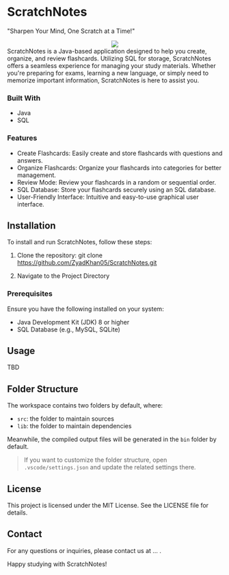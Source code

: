 # ScratchNotes
"Sharpen Your Mind, One Scratch at a Time!"
<div align="center">
	<img src=![image](https://github.com/user-attachments/assets/87ab277d-fab8-45b1-8af2-93c02c422ccf)>
</div>


<div align="left">
ScratchNotes is a Java-based application designed to help you create, organize, and review flashcards. Utilizing SQL for storage, ScratchNotes offers a seamless experience for managing your study materials. Whether you're preparing for exams, learning a new language, or simply need to memorize important information, ScratchNotes is here to assist you.

### Built With
- Java
- SQL

### Features
- Create Flashcards: Easily create and store flashcards with questions and answers.
- Organize Flashcards: Organize your flashcards into categories for better management.
- Review Mode: Review your flashcards in a random or sequential order.
- SQL Database: Store your flashcards securely using an SQL database.
- User-Friendly Interface: Intuitive and easy-to-use graphical user interface.

## Installation 
To install and run ScratchNotes, follow these steps:

1. Clone the repository: 
   git clone https://github.com/ZyadKhan05/ScratchNotes.git

2. Navigate to the Project Directory 

### Prerequisites
Ensure you have the following installed on your system:
- Java Development Kit (JDK) 8 or higher
- SQL Database (e.g., MySQL, SQLite)

## Usage
TBD
  
## Folder Structure

The workspace contains two folders by default, where:

- `src`: the folder to maintain sources
- `lib`: the folder to maintain dependencies

Meanwhile, the compiled output files will be generated in the `bin` folder by default.

> If you want to customize the folder structure, open `.vscode/settings.json` and update the related settings there.

## License 
This project is licensed under the MIT License. See the LICENSE file for details.

## Contact
For any questions or inquiries, please contact us at ... .

Happy studying with ScratchNotes!
</div>
